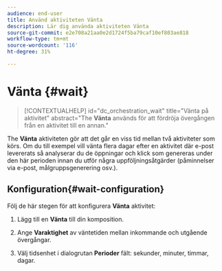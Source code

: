 ```yaml
---
audience: end-user
title: Använd aktiviteten Vänta
description: Lär dig använda aktiviteten Vänta
source-git-commit: e2e708a21aa0e2d1724f5ba79caf10ef803ae818
workflow-type: tm+mt
source-wordcount: '116'
ht-degree: 31%

---
```


# Vänta {#wait}

>[!CONTEXTUALHELP]
>id="dc_orchestration_wait"
>title="Vänta på aktivitet"
>abstract="The **Vänta** används för att fördröja övergången från en aktivitet till en annan."

The **Vänta** aktiviteten gör att det går en viss tid mellan två aktiviteter som körs. Om du till exempel vill vänta flera dagar efter en aktivitet där e-post levererats så analyserar du de öppningar och klick som genereras under den här perioden innan du utför några uppföljningsåtgärder (påminnelser via e-post, målgruppsgenerering osv.).

## Konfiguration{#wait-configuration}

Följ de här stegen för att konfigurera **Vänta** aktivitet:

1. Lägg till en **Vänta** till din komposition.

1. Ange **Varaktighet** av väntetiden mellan inkommande och utgående övergångar.

1. Välj tidsenhet i dialogrutan **Perioder** fält: sekunder, minuter, timmar, dagar.

